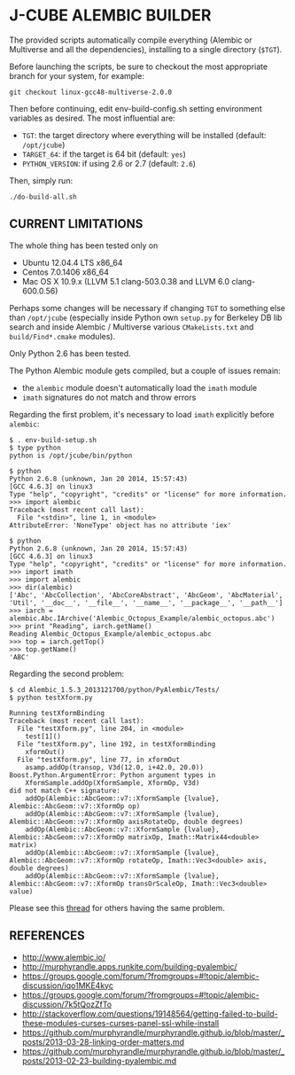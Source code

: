 J-CUBE ALEMBIC BUILDER
======================

The provided scripts automatically compile everything (Alembic or Multiverse and all the dependencies),
installing to a single directory (`$TGT`).

Before launching the scripts, be sure to checkout the most appropriate branch for your system, for
example:

	git checkout linux-gcc48-multiverse-2.0.0

Then before continuing, edit env-build-config.sh setting environment variables as desired.
The most influential are:

* `TGT`: the target directory where everything will be installed (default: `/opt/jcube`)
* `TARGET_64`: if the target is 64 bit (default: `yes`)
* `PYTHON_VERSION`: if using 2.6 or 2.7 (default: `2.6`)

Then, simply run:

	./do-build-all.sh


CURRENT LIMITATIONS
-------------------

The whole thing has been tested only on

* Ubuntu 12.04.4 LTS x86_64
* Centos 7.0.1406 x86_64
* Mac OS X 10.9.x (LLVM 5.1 clang-503.0.38 and LLVM 6.0 clang-600.0.56)

Perhaps some changes will be necessary if changing `TGT` to something else than `/opt/jcube`
(especially inside Python own `setup.py` for Berkeley DB lib search and inside Alembic / Multiverse
various `CMakeLists.txt` and `build/Find*.cmake` modules).

Only Python 2.6 has been tested.

The Python Alembic module gets compiled, but a couple of issues remain:

* the `alembic` module doesn't automatically load the `imath` module
* `imath` signatures do not match and throw errors

Regarding the first problem, it's necessary to load `imath` explicitly before `alembic`:

	$ . env-build-setup.sh
	$ type python
	python is /opt/jcube/bin/python

	$ python
	Python 2.6.8 (unknown, Jan 20 2014, 15:57:43)
	[GCC 4.6.3] on linux3
	Type "help", "copyright", "credits" or "license" for more information.
	>>> import alembic
	Traceback (most recent call last):
	  File "<stdin>", line 1, in <module>
	AttributeError: 'NoneType' object has no attribute 'iex'

	$ python
	Python 2.6.8 (unknown, Jan 20 2014, 15:57:43)
	[GCC 4.6.3] on linux3
	Type "help", "copyright", "credits" or "license" for more information.
	>>> import imath
	>>> import alembic
	>>> dir(alembic)
	['Abc', 'AbcCollection', 'AbcCoreAbstract', 'AbcGeom', 'AbcMaterial', 'Util', '__doc__', '__file__', '__name__', '__package__', '__path__']
	>>> iarch = alembic.Abc.IArchive('Alembic_Octopus_Example/alembic_octopus.abc')
	>>> print "Reading", iarch.getName()
	Reading Alembic_Octopus_Example/alembic_octopus.abc
	>>> top = iarch.getTop()
	>>> top.getName()
	'ABC'

Regarding the second problem:

	$ cd Alembic_1.5.3_2013121700/python/PyAlembic/Tests/
	$ python testXform.py

	Running testXformBinding
	Traceback (most recent call last):
	  File "testXform.py", line 204, in <module>
	    test[1]()
	  File "testXform.py", line 192, in testXformBinding
	    xformOut()
	  File "testXform.py", line 77, in xformOut
	    asamp.addOp(transop, V3d(12.0, i+42.0, 20.0))
	Boost.Python.ArgumentError: Python argument types in
	    XformSample.addOp(XformSample, XformOp, V3d)
	did not match C++ signature:
	    addOp(Alembic::AbcGeom::v7::XformSample {lvalue}, Alembic::AbcGeom::v7::XformOp op)
	    addOp(Alembic::AbcGeom::v7::XformSample {lvalue}, Alembic::AbcGeom::v7::XformOp axisRotateOp, double degrees)
	    addOp(Alembic::AbcGeom::v7::XformSample {lvalue}, Alembic::AbcGeom::v7::XformOp matrixOp, Imath::Matrix44<double> matrix)
	    addOp(Alembic::AbcGeom::v7::XformSample {lvalue}, Alembic::AbcGeom::v7::XformOp rotateOp, Imath::Vec3<double> axis, double degrees)
	    addOp(Alembic::AbcGeom::v7::XformSample {lvalue}, Alembic::AbcGeom::v7::XformOp transOrScaleOp, Imath::Vec3<double> value)

Please see this [thread](https://groups.google.com/forum/?fromgroups=#!topic/alembic-discussion/7k5tQozZfTo) for others having the same problem.


REFERENCES
----------

* http://www.alembic.io/
* http://murphyrandle.apps.runkite.com/building-pyalembic/
* https://groups.google.com/forum/?fromgroups=#!topic/alembic-discussion/iqo1MKE4kyc
* https://groups.google.com/forum/?fromgroups=#!topic/alembic-discussion/7k5tQozZfTo
* http://stackoverflow.com/questions/19148564/getting-failed-to-build-these-modules-curses-curses-panel-ssl-while-install
* https://github.com/murphyrandle/murphyrandle.github.io/blob/master/_posts/2013-03-28-linking-order-matters.md
* https://github.com/murphyrandle/murphyrandle.github.io/blob/master/_posts/2013-02-23-building-pyalembic.md
